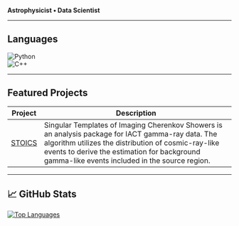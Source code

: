 <!-- Banner or header image -->
<!-- <p align="center">
  <img src="assets/banner.png" alt="Banner" />
</p> -->

**Astrophysicist • Data Scientist**

---

## Languages

![Python](https://img.shields.io/badge/-Python-3776AB?logo=python&logoColor=white)  
![C++](https://img.shields.io/badge/-C++-00599C?logo=c%2B%2B&logoColor=white)  
<!-- add more as needed -->

---

## Featured Projects

| Project | Description |
|---|---|
| [STOICS]([https://github.com/ruoyushang/AwesomeProject](https://github.com/ruoyushang/Singular-Templates-Of-Imaging-Cherenkov-Showers)) | Singular Templates of Imaging Cherenkov Showers is an analysis package for IACT gamma-ray data. The algorithm utilizes the distribution of cosmic-ray-like events to derive the estimation for background gamma-like events included in the source region. |


---

## 📈 GitHub Stats

[![Top Languages](https://github-readme-stats.vercel.app/api/top-langs/?username=ruoyushang&layout=compact)](https://github.com/ruoyushang)




